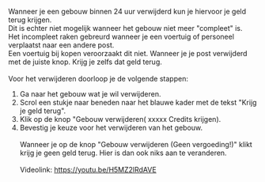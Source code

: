 Wanneer je een gebouw binnen 24 uur verwijderd kun je hiervoor je geld terug krijgen.<br/>
Dit is echter niet mogelijk wanneer het gebouw niet meer "compleet" is.<br/>
Het incompleet raken gebreurd wanneer je een voertuig of personeel verplaatst naar een andere post.<br/>
Een voertuig bij kopen veroorzaakt dit niet. Wanneer je je post verwijderd met de juiste knop. Krijg je zelfs dat geld terug.<br/>
<br/>
Voor het verwijderen doorloop je de volgende stappen:<br/>

1. Ga naar het gebouw wat je wil verwijderen.
2. Scrol een stukje naar beneden naar het blauwe kader met de tekst "Krijg je geld terug".
3. Klik op de knop "Gebouw verwijderen( xxxxx Credits krijgen).
4. Bevestig je keuze voor het verwijderen van het gebouw.
<br/><br/>
Wanneer je op de knop "Gebouw verwijderen (Geen vergoeding!)" klikt krijg je geen geld terug. Hier is dan ook niks aan te veranderen.
<br/><br/>
Videolink: https://youtu.be/H5MZ2lRdAVE